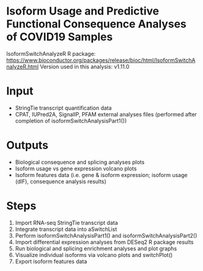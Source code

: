 # Isoform Usage and Predictive Functional Consequence Analyses of COVID19 Samples
IsoformSwitchAnalyzeR R package: https://www.bioconductor.org/packages/release/bioc/html/IsoformSwitchAnalyzeR.html
Version used in this analysis: v1.11.0

# Input
  - StringTie transcript quantification data
  - CPAT, IUPred2A, SignalIP, PFAM external analyses files (performed after completion of isoformSwitchAnalysisPart1())

# Outputs
- Biological consequence and splicing analyses plots
- Isoform usage vs gene expression volcano plots
- Isoform features data (i.e. gene & isoform expression; isoform usage (dIF), consequence analysis results)

# Steps
1) Import RNA-seq StringTie transcript data
2) Integrate transcript data into aSwitchList
3) Perform isoformSwitchAnalysisPart1() and isoformSwitchAnalysisPart2()
4) Import differential expression analyses from DESeq2 R package results
5) Run biological and splicing enrichment analyses and plot graphs
6) Visualize individual isoforms via volcano plots and switchPlot()
7) Export isoform features data



